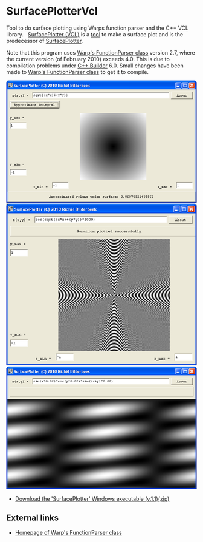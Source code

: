 # SurfacePlotterVcl

Tool to do surface plotting using Warps function parser and the C++ VCL library.
 
[SurfacePlotter (VCL)](https://github.com/richelbilderbeek/SurfacePlotterVcl) is a [tool](https://github.com/richelbilderbeek/tools)
to make a surface plot and is the predecessor of
[SurfacePlotter](https://github.com/richelbilderbeek/SurfacePlotter).

Note that this program uses [Warp's FunctionParser class](http://warp.povusers.org/FunctionParser) version 2.7, where the
current version (of February 2010) exceeds 4.0. This is due to
compilation problems under [C++
Builder](https://github.com/richelbilderbeek/cpp/blob/master/content/CppBuilder.md)
6.0. Small changes have been made to [Warp\'s FunctionParser
class](http://warp.povusers.org/FunctionParser) to get it to compile.

![A screenshot of 'SurfacePlotter' (v.1.2)(png)](ToolSurfacePlotter_1_2.png)
![A screenshot of 'SurfacePlotter' (v.1.1)(png)](ToolSurfacePlotter_1_1.png)
![A screenshot of 'SurfacePlotter' (v.1.0)(png)](ToolSurfacePlotter_1_0.png)

 * [Download the 'SurfacePlotter' Windows executable (v.1.1)(zip)](ToolSurfacePlotterExe_1_1.zip)

## External links

 * [Homepage of Warp's FunctionParser class](http://warp.povusers.org/FunctionParser)
